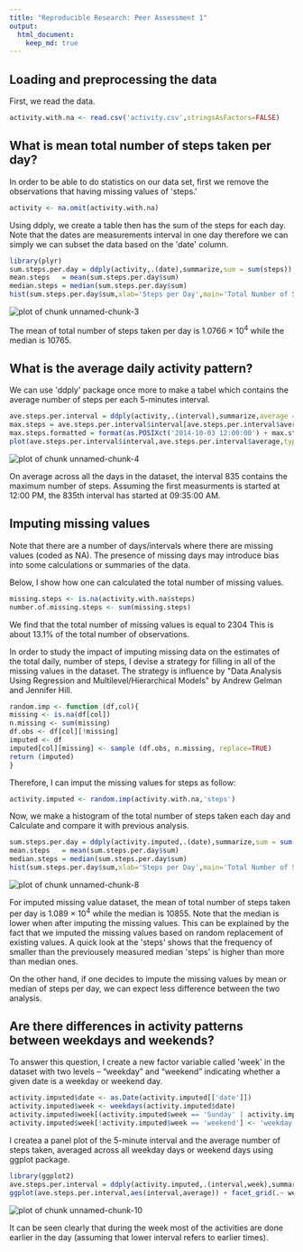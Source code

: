 ```yaml
---
title: "Reproducible Research: Peer Assessment 1"
output: 
  html_document:
    keep_md: true
---
```


## Loading and preprocessing the data

First, we read the data.


```r
activity.with.na <- read.csv('activity.csv',stringsAsFactors=FALSE)
```


## What is mean total number of steps taken per day?

In order to be able to do statistics on our data set, first we remove the observations that having missing values of 'steps.' 


```r
activity <- na.omit(activity.with.na)
```

Using ddply, we create a table then has the sum of the steps for each day. Note that the dates are measurements interval in one day therefore we can simply we can subset the data based on the 'date' column.


```r
library(plyr)
sum.steps.per.day = ddply(activity,.(date),summarize,sum = sum(steps))
mean.steps   = mean(sum.steps.per.day$sum)
median.steps = median(sum.steps.per.day$sum)
hist(sum.steps.per.day$sum,xlab='Steps per Day',main='Total Number of Steps Taken each Day')
```

![plot of chunk unnamed-chunk-3](figure/unnamed-chunk-3.png) 

The mean of total number of steps taken per day is 1.0766 &times; 10<sup>4</sup> while the median is 10765.

## What is the average daily activity pattern?

We can use 'ddply' package once more to make a tabel which contains the average number of steps per each 5-minutes interval. 


```r
ave.steps.per.interval = ddply(activity,.(interval),summarize,average = mean(steps))
max.steps = ave.steps.per.interval$interval[ave.steps.per.interval$average==max(ave.steps.per.interval$average)]
max.steps.formatted = format(as.POSIXct('2014-10-03 12:00:00') + max.steps*5*60, "%I:%M:%S %p")
plot(ave.steps.per.interval$interval,ave.steps.per.interval$average,type='l',xlab = '5-minutes Interval',ylab='Average Steps',main='Average Number of Steps per each 5-minutes Interval')
```

![plot of chunk unnamed-chunk-4](figure/unnamed-chunk-4.png) 

On average across all the days in the dataset, the interval 835 contains the maximum number of steps. Assuming the first measurments is started at 12:00 PM, the 835th interval has started at 09:35:00 AM.

## Imputing missing values

Note that there are a number of days/intervals where there are missing values (coded as NA). The presence of missing days may introduce bias into some calculations or summaries of the data.

Below, I show how one can calculated the total number of missing values.


```r
missing.steps <- is.na(activity.with.na$steps)
number.of.missing.steps <- sum(missing.steps)
```

We find that the total number of missing values is equal to 2304 This is about 13.1% of the total number of observations.

In order to study the impact of imputing missing data on the estimates of the total daily,  number of steps, I devise a strategy for filling in all of the missing values in the dataset. The strategy is influence by "Data Analysis Using Regression and Multilevel/Hierarchical Models" by Andrew Gelman and Jennifer Hill.


```r
random.imp <- function (df,col){
missing <- is.na(df[col])
n.missing <- sum(missing)
df.obs <- df[col][!missing]
imputed <- df
imputed[col][missing] <- sample (df.obs, n.missing, replace=TRUE)
return (imputed)
}
```


Therefore, I can imput the missing values for steps as follow:


```r
activity.imputed <- random.imp(activity.with.na,'steps')
```


Now, we make a histogram of the total number of steps taken each day and Calculate and compare it with previous analysis.



```r
sum.steps.per.day = ddply(activity.imputed,.(date),summarize,sum = sum(steps))
mean.steps   = mean(sum.steps.per.day$sum)
median.steps = median(sum.steps.per.day$sum)
hist(sum.steps.per.day$sum,xlab='Steps per Day',main='Total Number of Steps Taken each Day (Imputed the Missing Values)')
```

![plot of chunk unnamed-chunk-8](figure/unnamed-chunk-8.png) 

For imputed missing value dataset, the mean of total number of steps taken per day is 1.089 &times; 10<sup>4</sup> while the median is 10855. Note that the median is lower when after imputing the missing values. This can be explained by the fact that we imputed the missing values based on random replacement of existing values. A quick look at the 'steps' shows that the frequency of smaller than the previousely measured median 'steps' is higher than more than median ones.

On the other hand, if one decides to impute the missing values by mean or median of steps per day, we can expect less difference between the two analysis. 

## Are there differences in activity patterns between weekdays and weekends?

To answer this question, I create a new factor variable called 'week' in the dataset with two levels – “weekday” and “weekend” indicating whether a given date is a weekday or weekend day.


```r
activity.imputed$date <- as.Date(activity.imputed[['date']])
activity.imputed$week <- weekdays(activity.imputed$date)
activity.imputed$week[(activity.imputed$week == 'Sunday' | activity.imputed$week == 'Saturday')] <- 'weekend'
activity.imputed$week[!activity.imputed$week == 'weekend'] <- 'weekday'
```

I createa a panel plot of the 5-minute interval and the average number of steps taken, averaged across all weekday days or weekend days using ggplot package.


```r
library(ggplot2)
ave.steps.per.interval = ddply(activity.imputed,.(interval,week),summarize,average = mean(steps))
ggplot(ave.steps.per.interval,aes(interval,average)) + facet_grid(.~ week) + geom_line()
```

![plot of chunk unnamed-chunk-10](figure/unnamed-chunk-10.png) 

It can be seen clearly that during the week most of the activities are done earlier in the day (assuming that lower interval refers to earlier times). 
